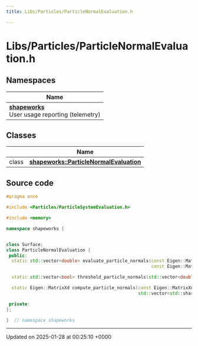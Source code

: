 ```yaml
---
title: Libs/Particles/ParticleNormalEvaluation.h

---
```


# Libs/Particles/ParticleNormalEvaluation.h



## Namespaces

| Name           |
| -------------- |
| **[shapeworks](../Namespaces/namespaceshapeworks.md)** <br>User usage reporting (telemetry)  |

## Classes

|                | Name           |
| -------------- | -------------- |
| class | **[shapeworks::ParticleNormalEvaluation](../Classes/classshapeworks_1_1ParticleNormalEvaluation.md)**  |




## Source code

```cpp
#pragma once

#include <Particles/ParticleSystemEvaluation.h>

#include <memory>

namespace shapeworks {


class Surface;
class ParticleNormalEvaluation {
 public:
  static std::vector<double> evaluate_particle_normals(const Eigen::MatrixXd& particles,
                                                       const Eigen::MatrixXd& normals);

  static std::vector<bool> threshold_particle_normals(std::vector<double> angles, double max_angle_degrees);

  static Eigen::MatrixXd compute_particle_normals(const Eigen::MatrixXd& particles,
                                                  std::vector<std::shared_ptr<Surface>> meshes);

 private:
};

}  // namespace shapeworks
```


-------------------------------

Updated on 2025-01-28 at 00:25:10 +0000
